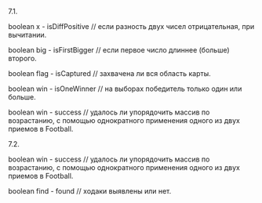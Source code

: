 7.1.

boolean x - isDiffPositive // если разность двух чисел отрицательная, при вычитании.

boolean big - isFirstBigger // если первое число длиннее (больше) второго.

boolean flag - isCaptured // захвачена ли вся область карты.

boolean win - isOneWinner // на выборах победитель только один или больше.

boolean win - success // удалось ли упорядочить массив по возрастанию, с помощью однократного применения одного из двух приемов в Football.

7.2.

boolean win - success // удалось ли упорядочить массив по возрастанию, с помощью однократного применения одного из двух приемов в Football.

boolean find - found // ходаки выявлены или нет.
